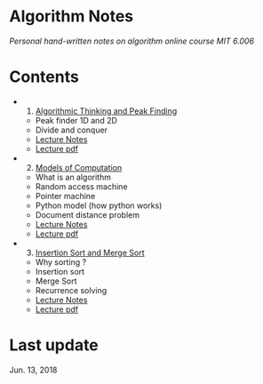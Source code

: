 # Algorithm Notes  
*Personal hand-written notes on algorithm online course MIT 6.006*  

# Contents  
+ 1. [Algorithmic Thinking and Peak Finding](https://github.com/SuperYuLu/AlgorithmsNotes/blob/master/1.Algorithmic%20Thinking%20and%20Peak%20Finding.pdf)  
  - Peak finder 1D and 2D
  - Divide and conquer 
  - [Lecture Notes](https://github.com/SuperYuLu/AlgorithmsNotes/blob/master/1.Algorithmic%20Thinking%20and%20Peak%20Finding.pdf)
  - [Lecture pdf](https://github.com/SuperYuLu/AlgorithmsNotes/blob/master/Lecture_PDFs/Lecture1_Introduction_and_Peak_Finding.pdf)
+ 2. [Models of Computation](https://github.com/SuperYuLu/AlgorithmsNotes/blob/master/2.Models%20of%20Computation%2C%20Document%20Distance.pdf)
  - What is an algorithm 
  - Random access machine
  - Pointer machine
  - Python model (how python works)
  - Document distance problem
  - [Lecture Notes](https://github.com/SuperYuLu/AlgorithmsNotes/blob/master/2.Models%20of%20Computation%2C%20Document%20Distance.pdf)
  - [Lecture pdf](https://github.com/SuperYuLu/AlgorithmsNotes/blob/master/Lecture_PDFs/Lecture2_Models_of_Computation.pdf)
+ 3. [Insertion Sort and Merge Sort](https://github.com/SuperYuLu/AlgorithmsNotes/blob/master/3.Insertion%20Sort%20and%20Merge%20Sort.pdf)  
  - Why sorting ?
  - Insertion sort
  - Merge Sort
  - Recurrence solving 
  - [Lecture Notes](https://github.com/SuperYuLu/AlgorithmsNotes/blob/master/3.Insertion%20Sort%20and%20Merge%20Sort.pdf)
  - [Lecture pdf](https://github.com/SuperYuLu/AlgorithmsNotes/blob/master/Lecture_PDFs/Lecture3_Insertion_Sort_Merge_Sort.pdf)  
  

# Last update  
Jun. 13, 2018

